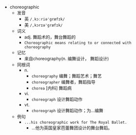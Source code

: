 - choreographic
  - 发音
    - 英 `/ˌkɔːriə'græfɪk/`
    - 美 `/,kɔrɪə'græfɪk/`
  - 词义
    - adj. 舞蹈术的，舞台舞蹈的
    - `Choreographic means relating to or connected with choreography`
  - 记忆
    - 来自choreography(n. 编舞设计， 舞蹈设计)
  - 同根词
    - n.
      - `choreography` 编舞；舞蹈艺术；舞艺
      - `choreographer` 编舞者，舞蹈指导
      - `chorea` [内科] 舞蹈病
    - vi.
      - `choreograph` 设计舞蹈动作
    - vt.
      - `choreograph` 设计舞蹈动作；为…编舞
  - 例句
    - `...his choreographic work for The Royal Ballet.`
      - ...他为英国皇家芭蕾舞团设计的舞台舞蹈。


